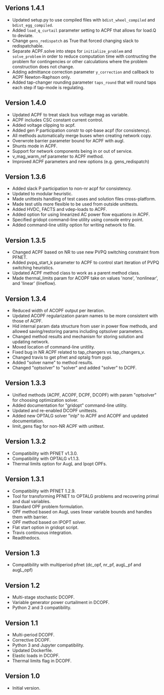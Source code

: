 Verions 1.4.1
-------------
* Updated setup.py to use compiled files with `bdist_wheel_compiled` and `bdist_egg_compiled`.
* Added `load_q_curtail` parameter setting to ACPF that allows for load.Q to deviate.
* Change `gens_redispatch` as True that forced changing slack to redispatchable.
* Separate ACPF.solve into steps for `initialize_problem` and `solve_problem` in order to reduce computation time with contructing the problem for contingencies or other calculations where the problem construction does not change.
* Adding admittance correction parameter `y_correction` and callback to ACPF Newton-Raphson only.
* Added tap-changer rounding parameter `taps_round` that will round taps each step if tap-mode is regulating.

Version 1.4.0
-------------
* Updated ACPF to treat slack bus voltage mag as variable.
* ACPF includes CSC constant current control.
* Added voltage clipping to acpf.
* Added gen P participation constr to opt-base acpf (for consistency).
* All methods automatically merge buses when creating network copy.
* Overwrote barrier parameter bound for ACPF with augl.
* Shunts mode in ACPF.
* Support for network components being in or out of service.
* v_mag_warm_ref parameter to ACPF method.
* Improved ACPF parameters and new options (e.g. gens_redispatch)

Version 1.3.6
-------------
* Added slack P participation to non-nr acpf for consistency.
* Updated to modular heuristic.
* Made unittests handling of test cases and solution files cross-platform.
* Made test utils more flexible to be used from outside unittests.
* Added HVDC, FACTS and vdep-loads to ACPF.
* Added option for using linearized AC power flow equations in ACPF.
* Specified gridopt command-line utility using console entry point.
* Added command-line utility option for writing network to file.

Version 1.3.5
-------------
* Changed ACPF based on NR to use new PVPQ switching constraint from PFNET.
* Added pvpq_start_k parameter to ACPF to control start iteration of PVPQ switching heuristics.
* Updated ACPF method class to work as a parent method class.
* Made thermal_limits param for ACOPF take on values 'none', 'nonlinear', and 'linear' (lineflow).

Version 1.3.4
-------------
* Reduced width of ACOPF output per iteration.
* Updated ACOPF regularization param names to be more consistent with those of ACPF.
* Hid internal param data structure from user in power flow methods, and allowed saving/restoring params including optsolver parameters.
* Changed method results and mechanism for storing solution and updating network.
* Moved location of command-line unitlity.
* Fixed bug in NR ACPF related to tap_changers vs tap_changers_v.
* Changed travis to get pfnet and optalg from pypi.
* Added "solver name" to method results.
* Changed "optsolver" to "solver" and added "solver" to DCPF.

Version 1.3.3
-------------
* Unified methods (ACPF, ACOPF, DCPF, DCOPF) with param "optsolver" for choosing optimization solver.
* Added documentation for "gridopt" command-line utility.
* Updated and re-enabled DCOPF unittests.
* Added new OPTALG solver "inlp" to ACPF and ACOPF and updated documentation.
* limit_gens flag for non-NR ACPF with unittest.

Version 1.3.2
-------------
* Compatibility with PFNET v1.3.0.
* Compatibility with OPTALG v1.1.3.
* Thermal limits option for AugL and Ipopt OPFs.

Version 1.3.1
-------------
* Compatibility with PFNET 1.2.9.
* Tool for transforming PFNET to OPTALG problems and recovering primal and dual variables.
* Standard OPF problem formulation.
* OPF method based on AugL uses linear variable bounds and handles them with barrier.
* OPF method based on IPOPT solver.
* Flat start option in gridopt script.
* Travis continuous integration.
* Readthedocs.

Version 1.3
-----------
* Compatibility with multiperiod pfnet (dc_opf, nr_pf, augL_pf and augL_opf)

Version 1.2
-----------
* Multi-stage stochastic DCOPF.
* Variable generator power curtailment in DCOPF.
* Python 2 and 3 compatibility.

Version 1.1
-----------
* Multi-period DCOPF.
* Corrective DCOPF.
* Python 3 and Jupyter compatibility.
* Updated Dockerfile.
* Elastic loads in DCOPF.
* Thermal limits flag in DCOPF.

Version 1.0
-----------
* Initial version.

